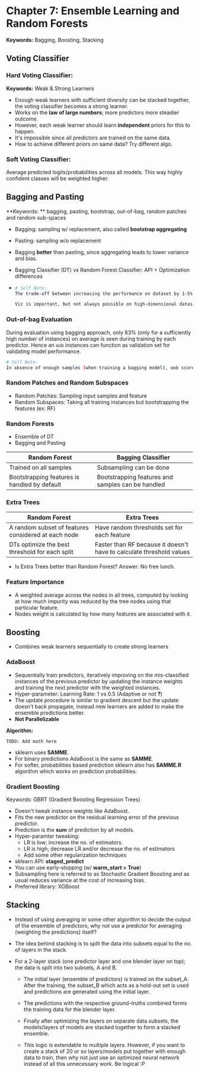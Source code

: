 # Chapter 7: Ensemble Learning and Random Forests

**Keywords:** Bagging, Boosting, Stacking

## Voting Classifier

### Hard Voting Classifier: 

**Keywords:** Weak & Strong Learners

- Enough weak learners with sufficient diversity can be stacked together, the voting classifier becomes a strong learner.
- Works on the **law of large numbers**; more predictors more steadier outcome.
- However, each weak learner should learn **independent** priors for this to happen.
- It's impossible since all predictors are trained on the same data.
- How to achieve different priors on same data? Try different algo.

### Soft Voting Classifier:

Average predicted logits/probabilities across all models. This way highly confident classes will be weighted higher.

## Bagging and Pasting

**Keywords: ** bagging, pasting, bootstrap, out-of-bag, random patches and random sub-spaces

- Bagging: sampling w/ replacement, also called **bootstrap aggregating**

- Pasting: sampling w/o replacement

- Bagging **better** than pasting, since aggregating leads to lower variance and bias.

- Bagging Classifier (DT) vs Random Forest Classifier: API + Optimization differences

- ```bash
  # Self Note:
  The trade-off between increasing the performance on dataset by 1-5% vs trying to build a continuously learning pipeline.
  
  Viz is important, but not always possible on high-dimensional dataset.
  ```

### Out-of-bag Evaluation

During evaluation using bagging approach, only 63% (only for a sufficiently high number of instances) on average is seen during training by each predictor. Hence an `oob` instances can function as validation set for validating model performance.

```bash
# Self Note:
In absence of enough samples (when training a bagging model), oob score can be used as a substitute for validation/hold-out set performance.	
```

### Random Patches and Random Subspaces

- Random Patches: Sampling input samples and feature
- Random Subspaces: Taking all training instances but bootstrapping the features (ex: RF)

### Random Forests

- Ensemble of DT
- Bagging and Pasting

| Random Forest                                | Bagging Classifier                                |
| -------------------------------------------- | ------------------------------------------------- |
| Trained on all samples                       | Subsampling can be done                           |
| Bootstrapping features is handled by default | Bootstrapping features and samples can be handled |

### Extra Trees

| Random Forest                                       | Extra Trees                                                  |
| --------------------------------------------------- | ------------------------------------------------------------ |
| A random subset of features considered at each node | Have random thresholds set for each feature                  |
| DTs optimize the best threshold for each split      | Faster than RF because it doesn't have to calculate threshold values |

- Is Extra Trees better than Random Forest? Answer: No free lunch. 

### Feature Importance

- A weighted average across the nodes in all trees, computed by looking at how much impurity was reduced by the tree nodes using that particular feature.
- Nodes weight is calculated by how many features are associated with it.

## Boosting

- Combines weak learners sequentially to create strong learners

### AdaBoost

- Sequentially train predictors, iteratively improving on the mis-classified instances of the previous predictor by updating the instance weights and training the next predictor with the weighted instances.
- Hyper-parameter: Learning Rate: 1 vs 0.5 (Adaptive or not **?**)
- The update procedure is similar to gradient descent but the update doesn't back propagate, instead new learners are added to make the ensemble predictions better.
- **Not Parallelizable**

**Algorithm:**

```
TODO: Add math here
```

- sklearn uses **SAMME**.
- For binary predictions AdaBoost is the same as **SAMME**. 
- For softer, probabilities based prediction sklearn also has **SAMME.R** algorithm which works on prediction probabilities.



### Gradient Boosting

Keywords: GBRT (Gradient Boosting Regression Trees)

- Doesn't tweak instance weights like AdaBoost.
- Fits the new predictor on the residual learning error of the previous predictor.
- Prediction is the **sum** of prediction by all models.
- Hyper-paramter tweaking:
  - LR is low; increase the no. of estimators.
  - LR is high; decrease LR and/or decrease the no. of estimators
  - Add some other regularization techniques
- sklearn API: **staged_predict**
- You can use early-stopping (w/ **warm_start = True**)
- Subsampling here is referred to as Stochastic Gradient Boosting and as usual reduces variance at the cost of increasing bias.
- Preferred library: XGBoost

## Stacking

- Instead of using averaging or some other algorithm to decide the output of the ensemble of predictors, why not use a predictor for averaging (weighting the predictions) itself?

- The idea behind stacking is to split the data into subsets equal to the no. of layers in the stack.

- For a 2-layer stack (one predictor layer and one blender layer on top); the data is split into two subsets, A and B.

  - The initial layer (ensemble of predictors) is trained on the subset_A. After the training, the subset_B which acts as a hold-out set is used and predictions are generated using the initial layer.

  - The predictions with the respective ground-truths combined forms the training data for the blender layer.

  - Finally after optimizing the layers on separate data subsets, the models/layers of models are stacked together to form a stacked ensemble.

  - This logic is extendable to multiple layers. However, if you want to create a stack of 20 or so layers/models put together with enough data to train, then why not just use an optimized neural network instead of all this unnecessary work. Be logical :P

    
